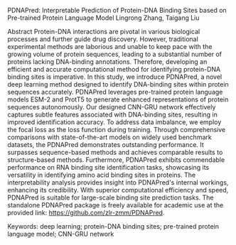 PDNAPred: Interpretable Prediction of Protein-DNA Binding Sites based on Pre-trained Protein Language Model 
Lingrong Zhang, Taigang Liu

Abstract
Protein-DNA interactions are pivotal in various biological processes and further guide drug discovery. However, traditional experimental methods are laborious and unable to keep pace with the growing volume of protein sequences, leading to a substantial number of proteins lacking DNA-binding annotations. Therefore, developing an efficient and accurate computational method for identifying protein-DNA binding sites is imperative. In this study, we introduce PDNAPred, a novel deep learning method designed to identify DNA-binding sites within protein sequences accurately. PDNAPred leverages pre-trained protein language models ESM-2 and ProtT5 to generate enhanced representations of protein sequences autonomously. Our designed CNN-GRU network effectively captures subtle features associated with DNA-binding sites, resulting in improved identification accuracy. To address data imbalance, we employ the focal loss as the loss function during training. Through comprehensive comparisons with state-of-the-art models on widely used benchmark datasets, the PDNAPred demonstrates outstanding performance. It surpasses sequence-based methods and achieves comparable results to structure-based methods. Furthermore, PDNAPred exhibits commendable performance on RNA binding site identification tasks, showcasing its versatility in identifying amino acid binding sites in proteins. The interpretability analysis provides insight into PDNAPred's internal workings, enhancing its credibility. With superior computational efficiency and speed, PDNAPred is suitable for large-scale binding site prediction tasks. The standalone PDNAPred package is freely available for academic use at the provided link: https://github.com/zlr-zmm/PDNAPred.

Keywords: deep learning; protein-DNA binding sites;  pre-trained protein  language model; CNN-GRU network
